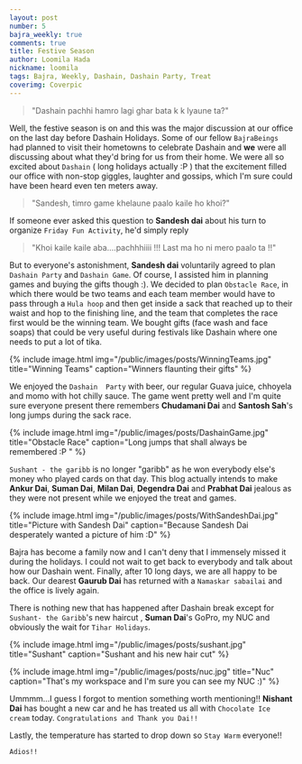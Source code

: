```yaml
---
layout: post
number: 5
bajra_weekly: true
comments: true
title: Festive Season 
author: Loomila Hada
nickname: loomila
tags: Bajra, Weekly, Dashain, Dashain Party, Treat
coverimg: Coverpic
---
```


> "Dashain pachhi hamro lagi ghar bata k k lyaune ta?"

Well,  the festive season is on and this was the major discussion at our office on the last day before Dashain Holidays. Some of our fellow `BajraBeings` had planned to visit their hometowns to celebrate Dashain and **we** were all discussing about what they'd bring for us from their home. We were all so excited about `Dashain` ( long holidays actually :P ) that the excitement filled our office with non-stop giggles, laughter and gossips, which I'm sure  could have been heard even ten meters away.

> "Sandesh, timro game khelaune paalo kaile ho khoi?"

If someone ever asked this question to **Sandesh dai** about his turn to organize `Friday Fun Activity`, he'd simply reply

> "Khoi kaile kaile aba....pachhhiiii !!! Last ma ho ni mero paalo ta !!"

But to everyone's astonishment, **Sandesh dai** voluntarily agreed to plan `Dashain Party` and `Dashain Game`. Of course, I assisted him in planning games and buying the gifts though :). We decided to plan `Obstacle Race`, in which there would be two teams and each team member would have to pass through a `Hula hoop` and then get inside a sack that reached up to their waist and hop to the finishing line, and the team that completes the race first would be the winning team. We bought gifts (face wash and face soaps) that could be very useful during festivals like Dashain where one needs to put a lot of tika. 

{% include image.html
            img="/public/images/posts/WinningTeams.jpg"
            title="Winning Teams"
            caption="Winners flaunting their gifts" %}

We enjoyed the `Dashain  Party` with beer, our regular Guava juice, chhoyela and momo with hot chilly sauce. The game went pretty well and I'm quite sure everyone present there remembers **Chudamani Dai** and **Santosh Sah**'s long jumps during the sack race.  

{% include image.html
            img="/public/images/posts/DashainGame.jpg"
            title="Obstacle Race"
            caption="Long jumps that shall always be remembered :P " %}

`Sushant - the garibb` is no longer "garibb" as he won everybody else's money who played cards on that day. This blog actually intends to make **Ankur Dai**, **Suman Dai**, **Milan Dai**,  **Degendra Dai** and **Prabhat Dai** jealous as they were not present while we enjoyed the treat and games.

{% include image.html
            img="/public/images/posts/WithSandeshDai.jpg"
            title="Picture with Sandesh Dai"
            caption="Because Sandesh Dai desperately wanted a picture of him :D" %}


Bajra has become a family now and I can't deny that I immensely missed it during the holidays. I could not wait to get back to everybody and talk about how our Dashain went. Finally, after 10 long days, we are all happy to be back. Our dearest **Gaurub Dai** has returned with a `Namaskar sabailai` and the office is lively again.


There is nothing new that has happened after Dashain break except for `Sushant- the Garibb`'s new haircut , **Suman Dai**'s GoPro, my NUC and obviously the wait for `Tihar Holidays`.    

{% include image.html
            img="/public/images/posts/sushant.jpg"
            title="Sushant"
            caption="Sushant and his new hair cut" %}


{% include image.html
            img="/public/images/posts/nuc.jpg"
            title="Nuc"
            caption="That's my workspace and I'm sure you can see my NUC :)" %}

Ummmm...I guess I forgot to mention something worth mentioning!! **Nishant Dai** has bought a new car and he has treated us all with `Chocolate Ice cream` today. `Congratulations and Thank you Dai!!`

Lastly, the temperature has started to drop down so `Stay Warm` everyone!!


`Adios!!`
